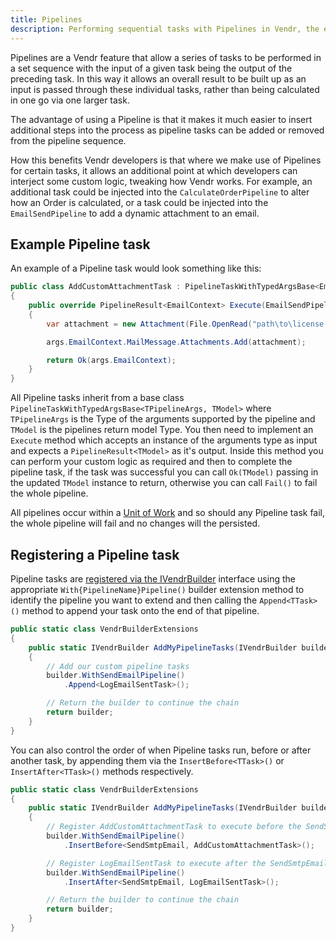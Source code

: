 ```yaml
---
title: Pipelines
description: Performing sequential tasks with Pipelines in Vendr, the eCommerce solution for Umbraco
---
```


Pipelines are a Vendr feature that allow a series of tasks to be performed in a set sequence with the input of a given task being the output of the preceding task. In this way it allows an overall result to be built up as an input is passed through these individual tasks, rather than being calculated in one go via one larger task.

The advantage of using a Pipeline is that it makes it much easier to insert additional steps into the process as pipeline tasks can be added or removed from the pipeline sequence.

How this benefits Vendr developers is that where we make use of Pipelines for certain tasks, it allows an additional point at which developers can interject some custom logic, tweaking how Vendr works. For example, an additional task could be injected into the `CalculateOrderPipeline` to alter how an Order is calculated, or a task could be injected into the `EmailSendPipeline` to add a dynamic attachment to an email.

## Example Pipeline task

An example of a Pipeline task would look something like this:

````csharp
public class AddCustomAttachmentTask : PipelineTaskWithTypedArgsBase<EmailSendPipelineArgs, EmailContext>
{
    public override PipelineResult<EmailContext> Execute(EmailSendPipelineArgs args)
    {
        var attachment = new Attachment(File.OpenRead("path\to\license.lic"), "license.lic");

        args.EmailContext.MailMessage.Attachments.Add(attachment);

        return Ok(args.EmailContext);
    }
}

````

All Pipeline tasks inherit from a base class `PipelineTaskWithTypedArgsBase<TPipelineArgs, TModel>` where `TPipelineArgs` is the Type of the arguments supported by the pipeline and `TModel` is the pipelines return model Type. You then need to implement an `Execute` method which accepts an instance of the arguments type as input and expects a `PipelineResult<TModel>` as it's output. Inside this method you can perform your custom logic as required and then to complete the pipeline task, if the task was successful you can call `Ok(TModel)` passing in the updated `TModel` instance to return, otherwise you can call `Fail()` to fail the whole pipeline.

All pipelines occur within a [Unit of Work](../unit-of-work/) and so should any Pipeline task fail, the whole pipeline will fail and no changes will the persisted.

## Registering a Pipeline task

Pipeline tasks are [registered via the IVendrBuilder](../vendr-builder/#registering-dependencies) interface using the appropriate `With{PipelineName}Pipeline()` builder extension method to identify the pipeline you want to extend and then calling the `Append<TTask>()` method to append your task onto the end of that pipeline.


````csharp
public static class VendrBuilderExtensions
{
    public static IVendrBuilder AddMyPipelineTasks(IVendrBuilder builder)
    {
        // Add our custom pipeline tasks
        builder.WithSendEmailPipeline()
            .Append<LogEmailSentTask>();

        // Return the builder to continue the chain
        return builder;
    }
}
````

You can also control the order of when Pipeline tasks run, before or after another task, by appending them via the `InsertBefore<TTask>()` or `InsertAfter<TTask>()` methods respectively.

````csharp
public static class VendrBuilderExtensions
{
    public static IVendrBuilder AddMyPipelineTasks(IVendrBuilder builder)
    {
        // Register AddCustomAttachmentTask to execute before the SendSmtpEmail handler
        builder.WithSendEmailPipeline()
            .InsertBefore<SendSmtpEmail, AddCustomAttachmentTask>();

        // Register LogEmailSentTask to execute after the SendSmtpEmail handler
        builder.WithSendEmailPipeline()
            .InsertAfter<SendSmtpEmail, LogEmailSentTask>();

        // Return the builder to continue the chain
        return builder;
    }
}
````